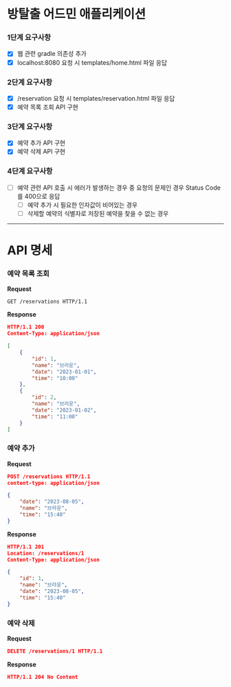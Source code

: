 # 방탈출 어드민 애플리케이션

### 1단계 요구사항
- [x] 웹 관련 gradle 의존성 추가
- [x] localhost:8080 요청 시 templates/home.html 파일 응답

### 2단계 요구사항
- [x] /reservation 요청 시 templates/reservation.html 파일 응답
- [x] 예약 목록 조회 API 구현

### 3단계 요구사항
- [x] 예약 추가 API 구현
- [x] 예약 삭제 API 구현

### 4단계 요구사항
- [ ] 예약 관련 API 호출 시 에러가 발생하는 경우 중 요청의 문제인 경우 Status Code를 400으로 응답
  - [ ] 예약 추가 시 필요한 인자값이 비어있는 경우
  - [ ] 삭제할 예약의 식별자로 저장된 예약을 찾을 수 없는 경우
---

# API 명세
### 예약 목록 조회
**Request**
```
GET /reservations HTTP/1.1
```
**Response**
```json
HTTP/1.1 200
Content-Type: application/json

[
    {
        "id": 1,
        "name": "브라운",
        "date": "2023-01-01",
        "time": "10:00"
    },
    {
        "id": 2,
        "name": "브라운",
        "date": "2023-01-02",
        "time": "11:00"
    }
]
```

### 예약 추가
**Request**
```json
POST /reservations HTTP/1.1
content-type: application/json

{
    "date": "2023-08-05",
    "name": "브라운",
    "time": "15:40"
}
```
**Response**
```json
HTTP/1.1 201
Location: /reservations/1
Content-Type: application/json

{
    "id": 1,
    "name": "브라운",
    "date": "2023-08-05",
    "time": "15:40"
}
```

### 예약 삭제
**Request**
```json
DELETE /reservations/1 HTTP/1.1
```
**Response**
```json
HTTP/1.1 204 No Content
```
